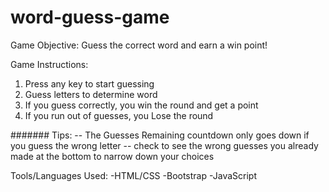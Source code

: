 # word-guess-game

Game Objective: Guess the correct word and earn a win point! 

Game Instructions:  
 1. Press any key to start guessing
 2. Guess letters to determine word 
 3. If you guess correctly, you win the round and get a point
 4. If you run out of guesses, you Lose the round
 
 ####### Tips: 
   -- The Guesses Remaining countdown only goes down if you guess the wrong letter
   -- check to see the wrong guesses you already made at the bottom to narrow down your choices
   
   Tools/Languages Used:
   -HTML/CSS
   -Bootstrap
   -JavaScript
